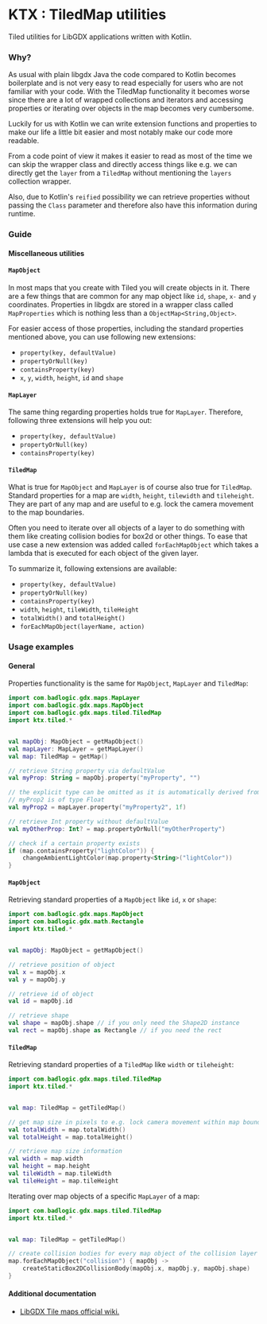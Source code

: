# KTX : TiledMap utilities

Tiled utilities for LibGDX applications written with Kotlin.

### Why?

As usual with plain libgdx Java the code compared to Kotlin becomes boilerplate and is not
very easy to read especially for users who are not familiar with your code.
With the TiledMap functionality it becomes worse since there are a lot of wrapped collections
and iterators and accessing properties or iterating over objects in the map becomes very cumbersome.

Luckily for us with Kotlin we can write extension functions and properties to make our life
a little bit easier and most notably make our code more readable.

From a code point of view it makes it easier to read as most of the time we can skip the
wrapper class and directly access things like e.g. we can directly get the `layer` from a `TiledMap`
without mentioning the `layers` collection wrapper.

Also, due to Kotlin's `reified` possibility we can retrieve properties without passing the `Class`
parameter and therefore also have this information during runtime. 

### Guide

#### Miscellaneous utilities

#### `MapObject`

In most maps that you create with Tiled you will create objects in it. There are a few
things that are common for any map object like `id`, `shape`, `x-` and `y` coordinates.
Properties in libgdx are stored in a wrapper class called `MapProperties` which is nothing less
than a `ObjectMap<String,Object>`.

For easier access of those properties, including the standard properties mentioned above, you can use
following new extensions:
- `property(key, defaultValue)`
- `propertyOrNull(key)`
- `containsProperty(key)`
- `x`, `y`, `width`, `height`, `id` and `shape`

#### `MapLayer`

The same thing regarding properties holds true for `MapLayer`. Therefore, following three extensions
will help you out:
- `property(key, defaultValue)`
- `propertyOrNull(key)`
- `containsProperty(key)`

#### `TiledMap`

What is true for `MapObject` and `MapLayer` is of course also true for `TiledMap`.
Standard properties for a map are `width`, `height`, `tilewidth` and `tileheight`. They
are part of any map and are useful to e.g. lock the camera movement to the map boundaries.

Often you need to iterate over all objects of a layer to do something with them like
creating collision bodies for box2d or other things. To ease that use case a new
extension was added called `forEachMapObject` which takes a lambda that is executed for each
object of the given layer.

To summarize it, following extensions are available:
- `property(key, defaultValue)`
- `propertyOrNull(key)`
- `containsProperty(key)`
- `width`, `height`, `tileWidth`, `tileHeight`
- `totalWidth()` and `totalHeight()`
- `forEachMapObject(layerName, action)`

### Usage examples

#### General

Properties functionality is the same for `MapObject`, `MapLayer` and `TiledMap`:

```kotlin
import com.badlogic.gdx.maps.MapLayer
import com.badlogic.gdx.maps.MapObject
import com.badlogic.gdx.maps.tiled.TiledMap
import ktx.tiled.*


val mapObj: MapObject = getMapObject()
val mapLayer: MapLayer = getMapLayer()
val map: TiledMap = getMap()

// retrieve String property via defaultValue
val myProp: String = mapObj.property("myProperty", "")

// the explicit type can be omitted as it is automatically derived from the type of the default value
// myProp2 is of type Float
val myProp2 = mapLayer.property("myProperty2", 1f)

// retrieve Int property without defaultValue
val myOtherProp: Int? = map.propertyOrNull("myOtherProperty")

// check if a certain property exists
if (map.containsProperty("lightColor")) {
    changeAmbientLightColor(map.property<String>("lightColor"))
}
```

#### `MapObject`

Retrieving standard properties of a `MapObject` like `id`, `x` or `shape`:

```kotlin
import com.badlogic.gdx.maps.MapObject
import com.badlogic.gdx.math.Rectangle
import ktx.tiled.*


val mapObj: MapObject = getMapObject()

// retrieve position of object
val x = mapObj.x
val y = mapObj.y

// retrieve id of object
val id = mapObj.id

// retrieve shape
val shape = mapObj.shape // if you only need the Shape2D instance
val rect = mapObj.shape as Rectangle // if you need the rect
```

#### `TiledMap`

Retrieving standard properties of a `TiledMap` like `width` or `tileheight`:

```kotlin
import com.badlogic.gdx.maps.tiled.TiledMap
import ktx.tiled.*


val map: TiledMap = getTiledMap()

// get map size in pixels to e.g. lock camera movement within map boundaries
val totalWidth = map.totalWidth()
val totalHeight = map.totalHeight()

// retrieve map size information
val width = map.width
val height = map.height
val tileWidth = map.tileWidth
val tileHeight = map.tileHeight
```

Iterating over map objects of a specific `MapLayer` of a map:

```kotlin
import com.badlogic.gdx.maps.tiled.TiledMap
import ktx.tiled.*


val map: TiledMap = getTiledMap()

// create collision bodies for every map object of the collision layer
map.forEachMapObject("collision") { mapObj ->
    createStaticBox2DCollisionBody(mapObj.x, mapObj.y, mapObj.shape)
}
```

#### Additional documentation

- [LibGDX Tile maps official wiki.](https://github.com/libgdx/libgdx/wiki/Tile-maps)
